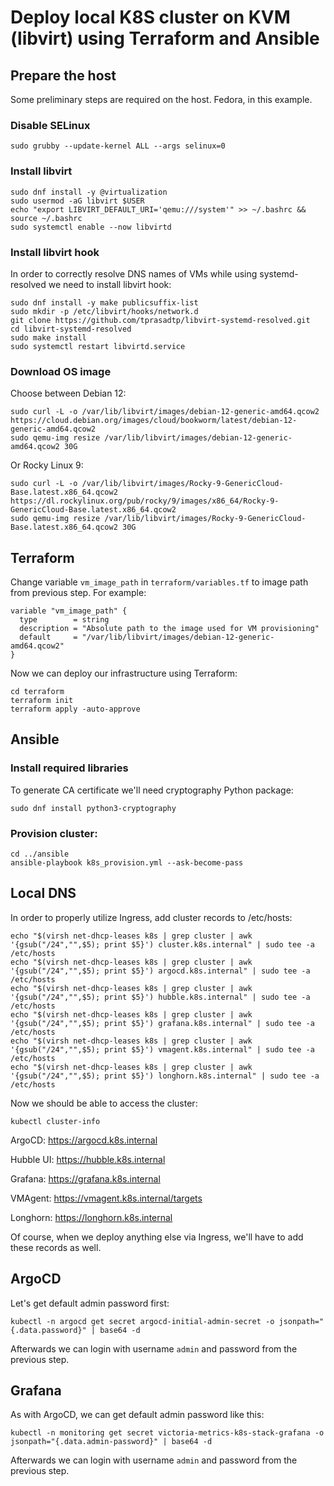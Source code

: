 # Deploy local K8S cluster on KVM (libvirt) using Terraform and Ansible

## Prepare the host
Some preliminary steps are required on the host. Fedora, in this example.

### Disable SELinux
```
sudo grubby --update-kernel ALL --args selinux=0
```

### Install libvirt
```
sudo dnf install -y @virtualization
sudo usermod -aG libvirt $USER
echo "export LIBVIRT_DEFAULT_URI='qemu:///system'" >> ~/.bashrc && source ~/.bashrc
sudo systemctl enable --now libvirtd
```

### Install libvirt hook
In order to correctly resolve DNS names of VMs while using systemd-resolved we need to install libvirt hook:
```
sudo dnf install -y make publicsuffix-list
sudo mkdir -p /etc/libvirt/hooks/network.d
git clone https://github.com/tprasadtp/libvirt-systemd-resolved.git
cd libvirt-systemd-resolved
sudo make install
sudo systemctl restart libvirtd.service
```

### Download OS image
Choose between Debian 12:
```
sudo curl -L -o /var/lib/libvirt/images/debian-12-generic-amd64.qcow2 https://cloud.debian.org/images/cloud/bookworm/latest/debian-12-generic-amd64.qcow2
sudo qemu-img resize /var/lib/libvirt/images/debian-12-generic-amd64.qcow2 30G
```

Or Rocky Linux 9:
```
sudo curl -L -o /var/lib/libvirt/images/Rocky-9-GenericCloud-Base.latest.x86_64.qcow2 https://dl.rockylinux.org/pub/rocky/9/images/x86_64/Rocky-9-GenericCloud-Base.latest.x86_64.qcow2
sudo qemu-img resize /var/lib/libvirt/images/Rocky-9-GenericCloud-Base.latest.x86_64.qcow2 30G
```

## Terraform
Change variable `vm_image_path` in `terraform/variables.tf` to image path from previous step.
For example:
```
variable "vm_image_path" {
  type        = string
  description = "Absolute path to the image used for VM provisioning"
  default     = "/var/lib/libvirt/images/debian-12-generic-amd64.qcow2"
}
```

Now we can deploy our infrastructure using Terraform:
```
cd terraform
terraform init
terraform apply -auto-approve
```

## Ansible
### Install required libraries
To generate CA certificate we'll need cryptography Python package:
```
sudo dnf install python3-cryptography
```

### Provision cluster:
```
cd ../ansible
ansible-playbook k8s_provision.yml --ask-become-pass
```

## Local DNS
In order to properly utilize Ingress, add cluster records to /etc/hosts:
```
echo "$(virsh net-dhcp-leases k8s | grep cluster | awk '{gsub("/24","",$5); print $5}') cluster.k8s.internal" | sudo tee -a /etc/hosts
echo "$(virsh net-dhcp-leases k8s | grep cluster | awk '{gsub("/24","",$5); print $5}') argocd.k8s.internal" | sudo tee -a /etc/hosts
echo "$(virsh net-dhcp-leases k8s | grep cluster | awk '{gsub("/24","",$5); print $5}') hubble.k8s.internal" | sudo tee -a /etc/hosts
echo "$(virsh net-dhcp-leases k8s | grep cluster | awk '{gsub("/24","",$5); print $5}') grafana.k8s.internal" | sudo tee -a /etc/hosts
echo "$(virsh net-dhcp-leases k8s | grep cluster | awk '{gsub("/24","",$5); print $5}') vmagent.k8s.internal" | sudo tee -a /etc/hosts
echo "$(virsh net-dhcp-leases k8s | grep cluster | awk '{gsub("/24","",$5); print $5}') longhorn.k8s.internal" | sudo tee -a /etc/hosts
```

Now we should be able to access the cluster:
```
kubectl cluster-info
```

ArgoCD:
https://argocd.k8s.internal

Hubble UI:
https://hubble.k8s.internal

Grafana:
https://grafana.k8s.internal

VMAgent:
https://vmagent.k8s.internal/targets

Longhorn:
https://longhorn.k8s.internal

Of course, when we deploy anything else via Ingress, we'll have to add these records as well.

## ArgoCD
Let's get default admin password first:
```
kubectl -n argocd get secret argocd-initial-admin-secret -o jsonpath="{.data.password}" | base64 -d
```

Afterwards we can login with username `admin` and password from the previous step.


## Grafana
As with ArgoCD, we can get default admin password like this:
```
kubectl -n monitoring get secret victoria-metrics-k8s-stack-grafana -o jsonpath="{.data.admin-password}" | base64 -d
```

Afterwards we can login with username `admin` and password from the previous step.
